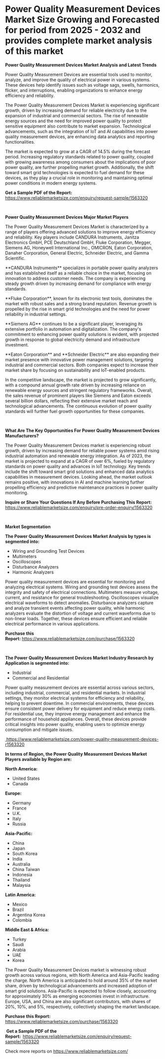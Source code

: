 <p><h1>Power Quality Measurement Devices Market Size Growing and Forecasted for period from 2025 - 2032 and provides complete market analysis of this market</h1></p><p><strong>Power Quality Measurement Devices Market Analysis and Latest Trends</strong></p>
<p><p>Power Quality Measurement Devices are essential tools used to monitor, analyze, and improve the quality of electrical power in various systems. These devices help identify issues such as voltage sags, swells, harmonics, flicker, and interruptions, enabling organizations to enhance energy efficiency and reliability. </p><p>The Power Quality Measurement Devices Market is experiencing significant growth, driven by increasing demand for reliable electricity due to the expansion of industrial and commercial sectors. The rise of renewable energy sources and the need for improved power quality to protect sensitive equipment also contribute to market expansion. Technological advancements, such as the integration of IoT and AI capabilities into power quality measurement devices, are enhancing data analytics and reporting functionalities.</p><p>The market is expected to grow at a CAGR of 14.5% during the forecast period. Increasing regulatory standards related to power quality, coupled with growing awareness among consumers about the implications of poor power quality, are further propelling market growth. Additionally, the shift toward smart grid technologies is expected to fuel demand for these devices, as they play a crucial role in monitoring and maintaining optimal power conditions in modern energy systems.</p></p>
<p><strong>Get a Sample PDF of the Report:&nbsp;</strong> <a href="https://www.reliablemarketsize.com/enquiry/request-sample/1563320?utm_campaign=1197&utm_medium=2&utm_source=Github&utm_content=ia&utm_term=22022025&utm_id=power-quality-measurement-devices">https://www.reliablemarketsize.com/enquiry/request-sample/1563320</a></p>
<p>&nbsp;</p>
<p><strong>Power Quality Measurement Devices Major Market Players</strong></p>
<p><p>The Power Quality Measurement Devices Market is characterized by a range of players offering advanced solutions to improve energy efficiency and reliability. Key players include CANDURA Instruments, Janitza Electronics GmbH, PCE Deutschland GmbH, Fluke Corporation, Megger, Siemens AG, Honeywell International Inc., OMICRON, Eaton Corporation, Danaher Corporation, General Electric, Schneider Electric, and Gamma Scientific.</p><p>**CANDURA Instruments** specializes in portable power quality analyzers and has established itself as a reliable choice in the market, focusing on innovation to address customer needs. The company is experiencing steady growth driven by increasing demand for compliance with energy standards.</p><p>**Fluke Corporation**, known for its electronic test tools, dominates the market with robust sales and a strong brand reputation. Revenue growth is propelled by the rise in smart grid technologies and the need for power reliability in industrial settings.</p><p>**Siemens AG** continues to be a significant player, leveraging its extensive portfolio in automation and digitalization. The company's commitment to enhancing power quality solutions is evident, with projected growth in response to global electricity demand and infrastructure investment.</p><p>**Eaton Corporation** and **Schneider Electric** are also expanding their market presence with innovative power management solutions, targeting industrial and commercial sectors. Both companies expect to increase their market share by focusing on sustainability and IoT-enabled products.</p><p>In the competitive landscape, the market is projected to grow significantly, with a compound annual growth rate driven by increasing reliance on renewable energy sources and stringent regulatory frameworks. Overall, the sales revenue of prominent players like Siemens and Eaton exceeds several billion dollars, reflecting their extensive market reach and technological advancements. The continuous evolution of power quality standards will further fuel growth opportunities for these companies.</p></p>
<p>&nbsp;</p>
<p><strong>What Are The Key Opportunities For Power Quality Measurement Devices Manufacturers?</strong></p>
<p><p>The Power Quality Measurement Devices market is experiencing robust growth, driven by increasing demand for reliable power systems amid rising industrial automation and renewable energy integration. As of 2023, the market is projected to expand at a CAGR of over 6%, fueled by regulatory standards on power quality and advances in IoT technology. Key trends include the shift toward smart grid solutions and enhanced data analytics capabilities in measurement devices. Looking ahead, the market outlook remains positive, with innovations in AI and machine learning further propelling efficiency and predictive maintenance practices in power quality monitoring.</p></p>
<p><strong>Inquire or Share Your Questions If Any Before Purchasing This Report:</strong> <a href="https://www.reliablemarketsize.com/enquiry/pre-order-enquiry/1563320?utm_campaign=1197&utm_medium=2&utm_source=Github&utm_content=ia&utm_term=22022025&utm_id=power-quality-measurement-devices">https://www.reliablemarketsize.com/enquiry/pre-order-enquiry/1563320</a></p>
<p>&nbsp;</p>
<p><strong>Market Segmentation</strong></p>
<p><strong>The Power Quality Measurement Devices Market Analysis by types is segmented into:</strong></p>
<p><ul><li>Wiring and Grounding Test Devices</li><li>Multimeters</li><li>Oscilloscopes</li><li>Disturbance Analyzers</li><li>Harmonic Analyzers</li></ul></p>
<p><p>Power quality measurement devices are essential for monitoring and analyzing electrical systems. Wiring and grounding test devices assess the integrity and safety of electrical connections. Multimeters measure voltage, current, and resistance for general troubleshooting. Oscilloscopes visualize electrical waveforms to detect anomalies. Disturbance analyzers capture and analyze transient events affecting power quality, while harmonic analyzers evaluate the distortion of voltage and current waveforms due to non-linear loads. Together, these devices ensure efficient and reliable electrical performance in various applications.</p></p>
<p><strong>Purchase this Report:&nbsp;</strong><a href="https://www.reliablemarketsize.com/purchase/1563320?utm_campaign=1197&utm_medium=2&utm_source=Github&utm_content=ia&utm_term=22022025&utm_id=power-quality-measurement-devices">https://www.reliablemarketsize.com/purchase/1563320</a></p>
<p>&nbsp;</p>
<p><strong>The Power Quality Measurement Devices Market Industry Research by Application is segmented into:</strong></p>
<p><ul><li>Industrial</li><li>Commercial and Residential</li></ul></p>
<p><p>Power quality measurement devices are essential across various sectors, including industrial, commercial, and residential markets. In industrial settings, they monitor electrical systems for efficiency and reliability, helping to prevent downtime. In commercial environments, these devices ensure consistent power delivery for equipment and reduce energy costs. For residential use, they improve energy management and enhance the performance of household appliances. Overall, these devices provide critical insights into power quality, enabling users to optimize energy consumption and mitigate issues.</p></p>
<p><a href="https://www.reliablemarketsize.com/power-quality-measurement-devices-r1563320?utm_campaign=1197&utm_medium=2&utm_source=Github&utm_content=ia&utm_term=22022025&utm_id=power-quality-measurement-devices">&nbsp;https://www.reliablemarketsize.com/power-quality-measurement-devices-r1563320</a></p>
<p><strong>In terms of Region, the Power Quality Measurement Devices Market Players available by Region are:</strong></p>
<p>
    <p> <strong> North America: </strong>
        <ul>
            <li>United States</li>
            <li>Canada</li>
        </ul>
        </p> 
    <p> <strong> Europe: </strong>
        <ul>
            <li>Germany</li>
            <li>France</li>
            <li>U.K.</li>
            <li>Italy</li>
            <li>Russia</li>
        </ul>
        </p> 
    <p> <strong> Asia-Pacific: </strong>
        <ul>
            <li>China</li>
            <li>Japan</li>
            <li>South Korea</li>
            <li>India</li>
            <li>Australia</li>
            <li>China Taiwan</li>
            <li>Indonesia</li>
            <li>Thailand</li>
            <li>Malaysia</li>
        </ul>
        </p> 
    <p> <strong> Latin America: </strong>
        <ul>
            <li>Mexico</li>
            <li>Brazil</li>
            <li>Argentina Korea</li>
            <li>Colombia</li>
        </ul>
        </p> 
    <p> <strong> Middle East & Africa: </strong>
        <ul>
            <li>Turkey</li>
            <li>Saudi</li>
            <li>Arabia</li>
            <li>UAE</li>
            <li>Korea</li>
        </ul>
    </p>
    </p>
<p><p>The Power Quality Measurement Devices market is witnessing robust growth across various regions, with North America and Asia-Pacific leading the charge. North America is anticipated to hold around 35% of the market share, driven by technological advancements and increased adoption of smart grid solutions. Asia-Pacific is expected to follow closely, accounting for approximately 30% as emerging economies invest in infrastructure. Europe, USA, and China are also significant contributors, with shares of 20%, 10%, and 5%, respectively, collectively shaping the market landscape.</p></p>
<p><strong>Purchase this Report: </strong><a href="https://www.reliablemarketsize.com/purchase/1563320?utm_campaign=1197&utm_medium=2&utm_source=Github&utm_content=ia&utm_term=22022025&utm_id=power-quality-measurement-devices">https://www.reliablemarketsize.com/purchase/1563320</a></p>
<p>&nbsp;<strong>Get a Sample PDF of the Report:&nbsp;&nbsp;</strong><a href="https://www.reliablemarketsize.com/enquiry/request-sample/1563320?utm_campaign=1197&utm_medium=2&utm_source=Github&utm_content=ia&utm_term=22022025&utm_id=power-quality-measurement-devices">https://www.reliablemarketsize.com/enquiry/request-sample/1563320</a></p>
<p><strong></strong></p>
<p>Check more reports on <a href="https://www.reliablemarketsize.com/?utm_campaign=1197&utm_medium=2&utm_source=Github&utm_content=ia&utm_term=22022025&utm_id=power-quality-measurement-devices">https://www.reliablemarketsize.com/</a></p>